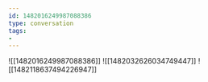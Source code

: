 ```yaml
---
id: 1482016249987088386
type: conversation
tags:
- 
---
```

![[1482016249987088386]]
![[1482032626034749447]]
![[1482118637494226947]]

